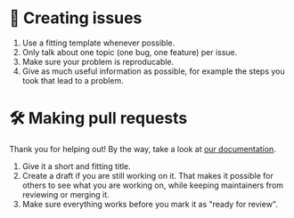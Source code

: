 # 📝 Creating issues
1. Use a fitting template whenever possible.
2. Only talk about one topic (one bug, one feature) per issue.
3. Make sure your problem is reproducable.
4. Give as much useful information as possible, for example the steps you took that lead to a problem.

# 🛠️ Making pull requests

Thank you for helping out! By the way, take a look at [our documentation](https://github.com/oskarsh/Yin-Yang/wiki).

1. Give it a short and fitting title.
2. Create a draft if you are still working on it. That makes it possible for others to see what you are working on, while keeping maintainers from reviewing or merging it.
3. Make sure everything works before you mark it as "ready for review".
